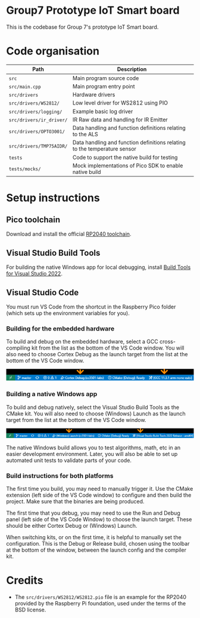 # Group7 Prototype IoT Smart board

This is the codebase for Group 7's prototype IoT Smart board. 

# Code organisation 

| Path                       | Description                                             |
| -------------------------- | ------------------------------------------------------- |
| `src`                      | Main program source code                                |
| `src/main.cpp`             | Main program entry point                                |
| `src/drivers`              | Hardware drivers                                        |
| `src/drivers/WS2812/`      | Low level driver for WS2812 using PIO                   |
| `src/drivers/logging/`     | Example basic log driver                                |
| `src/drivers/ir_driver/`   | IR Raw data and handling for IR Emitter                 |
| `src/drivers/OPTO3001/`    | Data handling and function definitions relating to the ALS |
| `src/drivers/TMP75AIDR/`   | Data handling and function definitions relating to the temperature sensor |
| `tests`                    | Code to support the native build for testing            |
| `tests/mocks/`             | Mock implementations of Pico SDK to enable native build |


# Setup instructions

## Pico toolchain
Download and install the official [RP2040 toolchain](https://github.com/raspberrypi/pico-setup-windows).

## Visual Studio Build Tools
For building the native Windows app for local debugging, install [Build Tools for Visual Studio 2022](https://visualstudio.microsoft.com/downloads/#build-tools-for-visual-studio-2022).

## Visual Studio Code 
You must run VS Code from the shortcut in the Raspberry Pico folder (which sets up the environment variables for you).

### Building for the embedded hardware

To build and debug on the embedded hardware, select a GCC cross-compiling kit from the list as the bottom of the VS Code window. You will also need to choose Cortex Debug as the launch target from the list at the bottom of the VS Code window.

![](docs/embedded_build.png)

### Building a native Windows app

To build and debug natively, select the Visual Studio Build Tools as the CMake kit. You will also need to choose (Windows) Launch as the launch target from the list at the bottom of the VS Code window.

![](docs/native_build.png)

The native Windows build allows you to test algorithms, math, etc in an easier development environment. Later, you will also be able to set up automated unit tests to validate parts of your code.

### Build instructions for both platforms 

The first time you build, you may need to manually trigger it. Use the CMake extension (left side of the VS Code window) to configure and then build the project. Make sure that the binaries are being produced.

The first time that you debug, you may need to use the Run and Debug panel (left side of the VS Code Window) to choose the launch target. These should be either Cortex Debug or (Windows) Launch. 

When switching kits, or on the first time, it is helpful to manually set the configuration. This is the Debug or Release build, chosen using the toolbar at the bottom of the window, between the launch config and the compiler kit.


# Credits
 * The `src/drivers/WS2812/WS2812.pio` file is an example for the RP2040 provided by the Raspberry Pi foundation, used under the terms of the BSD license. 


